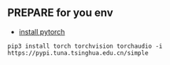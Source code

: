 ## PREPARE for you env

- [install pytorch](https://pytorch.org/)

`pip3 install torch torchvision torchaudio -i https://pypi.tuna.tsinghua.edu.cn/simple`
